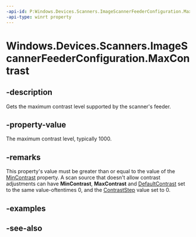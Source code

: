 ```yaml
---
-api-id: P:Windows.Devices.Scanners.ImageScannerFeederConfiguration.MaxContrast
-api-type: winrt property
---
```


<!-- Property syntax
public int MaxContrast { get; }
-->

# Windows.Devices.Scanners.ImageScannerFeederConfiguration.MaxContrast

## -description
Gets the maximum contrast level supported by the scanner's feeder.

## -property-value
The maximum contrast level, typically 1000.

## -remarks
This property's value must be greater than or equal to the value of the [MinContrast](imagescannerfeederconfiguration_mincontrast.md) property. A scan source that doesn't allow contrast adjustments can have **MinContrast**, **MaxContrast** and [DefaultContrast](imagescannerfeederconfiguration_defaultcontrast.md) set to the same value-oftentimes 0, and the [ContrastStep](imagescannerfeederconfiguration_contraststep.md) value set to 0.

## -examples

## -see-also
